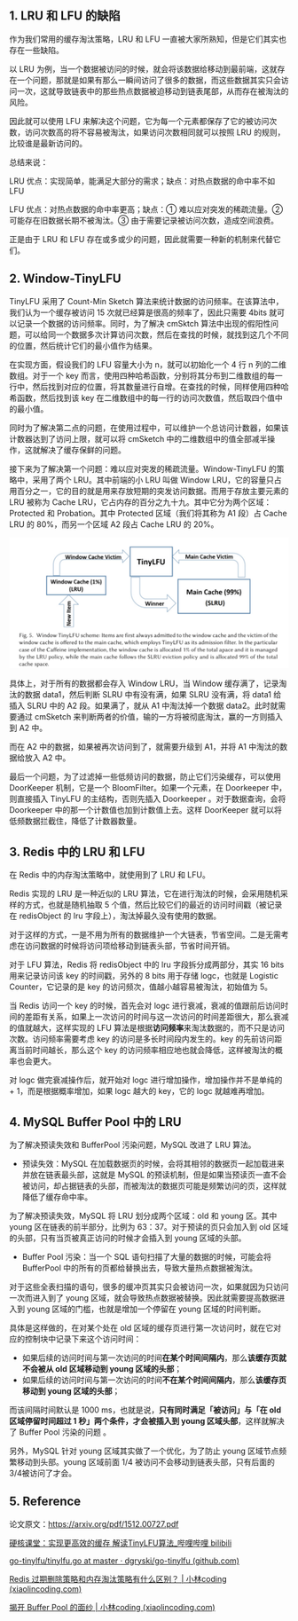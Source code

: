 



## 1. LRU 和 LFU 的缺陷

作为我们常用的缓存淘汰策略，LRU 和 LFU 一直被大家所熟知，但是它们其实也存在一些缺陷。

以 LRU 为例，当一个数据被访问的时候，就会将该数据给移动到最前端，这就存在一个问题，那就是如果有那么一瞬间访问了很多的数据，而这些数据其实只会访问一次，这就导致链表中的那些热点数据被迫移动到链表尾部，从而存在被淘汰的风险。

因此就可以使用 LFU 来解决这个问题，它为每一个元素都保存了它的被访问次数，访问次数高的将不容易被淘汰，如果访问次数相同就可以按照 LRU 的规则，比较谁是最新访问的。

总结来说：

LRU 优点：实现简单，能满足大部分的需求；缺点：对热点数据的命中率不如 LFU

LFU 优点：对热点数据的命中率更高；缺点：① 难以应对突发的稀疏流量。② 可能存在旧数据长期不被淘汰。③ 由于需要记录被访问次数，造成空间浪费。

正是由于 LRU 和 LFU 存在或多或少的问题，因此就需要一种新的机制来代替它们。

## 2. Window-TinyLFU

TinyLFU 采用了 Count-Min Sketch 算法来统计数据的访问频率。在该算法中，我们认为一个缓存被访问 15 次就已经算是很高的频率了，因此只需要 4bits 就可以记录一个数据的访问频率。同时，为了解决 cmSktch 算法中出现的假阳性问题，可以给同一个数据多次计算访问次数，然后在查找的时候，就找到这几个不同的位置，然后统计它们的最小值作为结果。

在实现方面，假设我们的 LFU 容量大小为 n，就可以初始化一个 4 行 n 列的二维数组。对于一个 key 而言，使用四种哈希函数，分别将其分布到二维数组的每一行中，然后找到对应的位置，将其数量进行自增。在查找的时候，同样使用四种哈希函数，然后找到该 key 在二维数组中的每一行的访问次数值，然后取四个值中的最小值。

同时为了解决第二点的问题，在使用过程中，可以维护一个总访问计数器，如果该计数器达到了访问上限，就可以将 cmSketch 中的二维数组中的值全部减半操作，这就解决了缓存保鲜的问题。

接下来为了解决第一个问题：难以应对突发的稀疏流量。Window-TinyLFU 的策略中，采用了两个 LRU。其中前端的小 LRU 叫做 Window LRU，它的容量只占用百分之一，它的目的就是用来存放短期的突发访问数据。而用于存放主要元素的 LRU 被称为 Cache LRU，它占内存的百分之九十九。其中它分为两个区域：Protected 和 Probation。其中 Protected 区域（我们将其称为 A1 段）占 Cache LRU 的 80%，而另一个区域 A2 段占 Cache LRU 的 20%。

![img](IMG/TinyLFU.assets/image-84.png)

具体上，对于所有的数据都会存入 Window LRU，当 Window 缓存满了，记录淘汰的数据 data1，然后判断 SLRU 中有没有满，如果 SLRU 没有满，将 data1 给插入 SLRU 中的 A2 段。如果满了，就从 A1 中淘汰掉一个数据 data2。此时就需要通过 cmSketch 来判断两者的价值，输的一方将被彻底淘汰，赢的一方则插入到 A2 中。

而在 A2 中的数据，如果被再次访问到了，就需要升级到 A1，并将 A1 中淘汰的数据给放入 A2 中。

最后一个问题，为了过滤掉一些低频访问的数据，防止它们污染缓存，可以使用 DoorKeeper 机制，它是一个 BloomFilter。如果一个元素，在 Doorkeeper 中，则直接插入 TinyLFU 的主结构，否则先插入 Doorkeeper 。对于数据查询，会将 Doorkeeper 中的那一个计数值也加到计数值上去。这样 DoorKeeper 就可以将低频数据拦截住，降低了计数器数量。

## 3. Redis 中的 LRU 和 LFU

在 Redis 中的内存淘汰策略中，就使用到了 LRU 和 LFU。

Redis 实现的 LRU 是一种近似的 LRU 算法，它在进行淘汰的时候，会采用随机采样的方式，也就是随机抽取 5 个值，然后比较它们的最近的访问时间戳（被记录在 redisObject 的 lru 字段上），淘汰掉最久没有使用的数据。

对于这样的方式，一是不用为所有的数据维护一个大链表，节省空间。二是无需考虑在访问数据的时候将访问项给移动到链表头部，节省时间开销。

对于 LFU 算法，Redis 将 redisObject 中的 lru 字段拆分成两部分，其实 16 bits 用来记录访问该 key 的时间戳，另外的 8 bits 用于存储 logc，也就是 Logistic Counter，它记录的是 key 的访问频次，值越小越容易被淘汰，初始值为 5。

当 Redis 访问一个 key 的时候，首先会对 logc 进行衰减，衰减的值跟前后访问时间的差距有关系，如果上一次访问的时间与这一次访问的时间差距很大，那么衰减的值就越大，这样实现的 LFU 算法是根据**访问频率**来淘汰数据的，而不只是访问次数。访问频率需要考虑 key 的访问是多长时间段内发生的。key 的先前访问距离当前时间越长，那么这个 key 的访问频率相应地也就会降低，这样被淘汰的概率也会更大。

对 logc 做完衰减操作后，就开始对 logc 进行增加操作，增加操作并不是单纯的 + 1，而是根据概率增加，如果 logc 越大的 key，它的 logc 就越难再增加。

## 4.  MySQL Buffer Pool 中的 LRU

为了解决预读失效和 BufferPool 污染问题，MySQL 改进了 LRU 算法。

- 预读失效：MySQL 在加载数据页的时候，会将其相邻的数据页一起加载进来并放在链表最头部，这就是 MySQL 的预读机制，但是如果当预读页一直不会被访问，却占据链表的头部，而被淘汰的数据页可能是频繁访问的页，这样就降低了缓存命中率。

为了解决预读失效，MySQL 将 LRU 划分成两个区域：old 和 young 区。其中 young 区在链表的前半部分，比例为 63：37。对于预读的页只会加入到 old 区域的头部，只有当页被真正访问的时候才会插入到 young 区域的头部。

- Buffer Pool 污染：当一个 SQL 语句扫描了大量的数据的时候，可能会将 BufferPool 中的所有的页都给替换出去，导致大量热点数据被淘汰。

对于这些全表扫描的语句，很多的缓冲页其实只会被访问一次，如果就因为只访问一次而进入到了 young 区域，就会导致热点数据被替换。因此就需要提高数据进入到 young 区域的门槛，也就是增加一个停留在 young 区域的时间判断。

具体是这样做的，在对某个处在 old 区域的缓存页进行第一次访问时，就在它对应的控制块中记录下来这个访问时间：

- 如果后续的访问时间与第一次访问的时间**在某个时间间隔内**，那么**该缓存页就不会被从 old 区域移动到 young 区域的头部**；
- 如果后续的访问时间与第一次访问的时间**不在某个时间间隔内**，那么**该缓存页移动到 young 区域的头部**；

而该间隔时间默认是 1000 ms，也就是说，**只有同时满足「被访问」与「在 old 区域停留时间超过 1 秒」两个条件，才会被插入到 young 区域头部**，这样就解决了 Buffer Pool 污染的问题 。

另外，MySQL 针对 young 区域其实做了一个优化，为了防止 young 区域节点频繁移动到头部。young 区域前面 1/4 被访问不会移动到链表头部，只有后面的 3/4被访问了才会。

## 5. Reference

论文原文：https://arxiv.org/pdf/1512.00727.pdf

[硬核课堂：实现更高效的缓存 解读TinyLFU算法_哔哩哔哩 bilibili](https://www.bilibili.com/video/BV1tP4y1n7gD/?spm_id_from=333.999.0.0&vd_source=c9f2ba203b0cd7ce73a2f3d0a7b49f8b)

[go-tinylfu/tinylfu.go at master · dgryski/go-tinylfu (github.com)](https://github.com/dgryski/go-tinylfu/blob/master/tinylfu.go)

[Redis 过期删除策略和内存淘汰策略有什么区别？ | 小林coding (xiaolincoding.com)](https://xiaolincoding.com/redis/module/strategy.html#过期删除策略)

[揭开 Buffer Pool 的面纱 | 小林coding (xiaolincoding.com)](https://xiaolincoding.com/mysql/buffer_pool/buffer_pool.html#如何提高缓存命中率)

